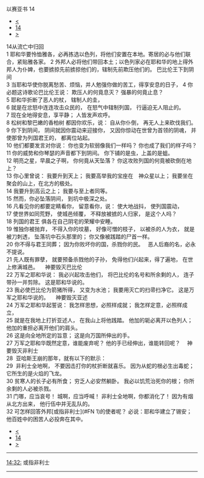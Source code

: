 ﻿





 以赛亚书 14




* [<](bible/ISA13.md)
* [14](bible/ISA.md)
* [>](bible/ISA15.md)



 
14从流亡中归回  
1 耶和华要怜恤雅各，必再拣选以色列，将他们安置在本地。寄居的必与他们联合，紧贴雅各家。 
2 外邦人必将他们带回本土；以色列家必在耶和华的地上得外邦人为仆婢，也要掳掠先前掳掠他们的，辖制先前欺压他们的。 巴比伦王下到阴间  
3 当耶和华使你脱离愁苦、烦恼，并人勉强你做的苦工，得享安息的日子， 
4 你必题这诗歌论巴比伦王说： 欺压人的何竟息灭？ 强暴的何竟止息？  
5 耶和华折断了恶人的杖， 辖制人的圭，  
6 就是在忿怒中连连攻击众民的， 在怒气中辖制列国， 行逼迫无人阻止的。  
7 现在全地得安息，享平静； 人皆发声欢呼。  
8 松树和黎巴嫩的香柏树 都因你欢乐，说： 自从你仆倒， 再无人上来砍伐我们。  
9 你下到阴间， 阴间就因你震动来迎接你， 又因你惊动在世曾为首领的阴魂， 并使那曾为列国君王的， 都离位站起。  
10 他们都要发言对你说： 你也变为软弱像我们一样吗？ 你也成了我们的样子吗？  
11 你的威势和你琴瑟的声音都下到阴间。 你下铺的是虫，上盖的是蛆。     
12 明亮之星，早晨之子啊， 你何竟从天坠落？ 你这攻败列国的何竟被砍倒在地上？  
13 你心里曾说： 我要升到天上； 我要高举我的宝座在　神众星以上； 我要坐在聚会的山上，在北方的极处。  
14 我要升到高云之上； 我要与至上者同等。  
15 然而，你必坠落阴间， 到坑中极深之处。  
16 凡看见你的都要定睛看你， 留意看你，说： 使大地战抖， 使列国震动，  
17 使世界如同荒野， 使城邑倾覆， 不释放被掳的人归家， 是这个人吗？  
18 列国的君王 俱各在自己阴宅的荣耀中安睡。  
19 惟独你被抛弃， 不得入你的坟墓， 好像可憎的枝子， 以被杀的人为衣， 就是被刀刺透， 坠落坑中石头那里的； 你又像被践踏的尸首一样。  
20 你不得与君王同葬； 因为你败坏你的国，杀戮你的民。    恶人后裔的名，必永不提说。  
21 先人既有罪孽， 就要预备杀戮他的子孙， 免得他们兴起来，得了遍地， 在世上修满城邑。 　神要毁灭巴比伦  
22 万军之耶和华说： 我必兴起攻击他们， 将巴比伦的名号和所余剩的人， 连子带孙一并剪除。 这是耶和华说的。  
23 我必使巴比伦为箭猪所得， 又变为水池； 我要用灭亡的扫帚扫净它。 这是万军之耶和华说的。 　神要毁灭亚述  
24 万军之耶和华起誓说： 我怎样思想，必照样成就； 我怎样定意，必照样成立，  
25 就是在我地上打折亚述人， 在我山上将他践踏。 他加的轭必离开以色列人； 他加的重担必离开他们的肩头。  
26 这是向全地所定的旨意； 这是向万国所伸出的手。  
27 万军之耶和华既然定意，谁能废弃呢？ 他的手已经伸出，谁能转回呢？ 　神要毁灭非利士  
28  亚哈斯王崩的那年，就有以下的默示：  
29  非利士全地啊， 不要因击打你的杖折断就喜乐。 因为从蛇的根必生出毒蛇； 它所生的是火焰的飞龙。  
30 贫寒人的长子必有所食； 穷乏人必安然躺卧。 我必以饥荒治死你的根； 你所余剩的人必被杀戮。  
31 门哪，应当哀号！ 城啊，应当呼喊！ 非利士全地啊，你都消化了！ 因为有烟从北方出来， 他行伍中并无乱队的。     
32 可怎样回答外邦[或指非利士](#FN
1)的使者呢？ 必说：耶和华建立了锡安； 他百姓中的困苦人必投奔在其中。 
* [<](bible/ISA13.md)
* [14](bible/ISA.md)
* [>](bible/ISA15.md)





---


[14:32:](#V32)
或指非利士




---









